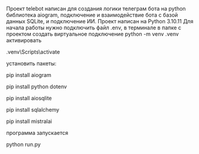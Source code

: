 Проект telebot написан для  создания логики
телеграм бота на python библиотека aiogram, подключение  и взаимодействие  бота с базой данных
SQLite, и подключение ИИ.
Проект написан на Python 3.10.11
Для начала работы нужно подключить файл .env,
в терминале  в папке с проектом создать виртуальное подключение
 python -m venv .venv
активировать 

.venv\Scripts\activate

установить пакеты:

 pip install aiogram

 pip install python dotenv

 pip install aiosqlite

 pip install sqlalchemy

 pip install mistralai


программа запускается 

 python run.py

